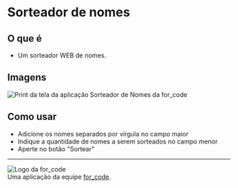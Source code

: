 # Sorteador de nomes
## O que é
- Um sorteador WEB de nomes.

## Imagens
![Print da tela da aplicação Sorteador de Nomes da for_code](https://i.imgur.com/QsHzf3o.png)

## Como usar
- Adicione os nomes separados por vírgula no campo maior
- Indique a quantidade de nomes a serem sorteados no campo menor
- Aperte no botão "Sortear"

---

![Logo da for_code](https://imgur.com/CfDkyrD.png)
<br>
Uma aplicação da equipe [for_code](https://www.instagram.com/forcodeufrj/).